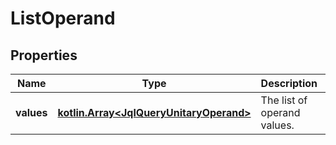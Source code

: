
# ListOperand

## Properties
Name | Type | Description | Notes
------------ | ------------- | ------------- | -------------
**values** | [**kotlin.Array&lt;JqlQueryUnitaryOperand&gt;**](JqlQueryUnitaryOperand.md) | The list of operand values. |  [optional]



